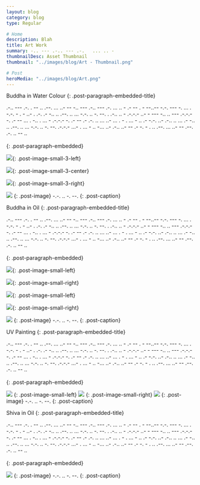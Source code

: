```yaml
---
layout: blog
category: blog
type: Regular

# Home
description: Blah
title: Art Work
summary: -.. --- .-.. --- .-.   ... .. -
thumbnailDesc: Asset Thumbnail
thumbnail: "../images/blog/Art - Thumbnail.png"

# Post
heroMedia: "../images/blog/Art.png"
---
```





Buddha in Water Colour
{: .post-paragraph-embedded-title}

.-.. --- .-. . --   .. .--. ... ..- --   -.. --- .-.. --- .-.   ... .. -   .- -- . - --..--   -.-. --- -. ... . -.-. - . - ..- . .-.   .- -.. .. .--. .. ... -.-. .. -. --.   . .-.. .. - .-.-.-   ..- -   --- -.. .. --- .-.-.-   -. .- --   ... . -..   . ... - .-.-.-   -. .- --   .-   .-. .. ... ..- ...   . -   . ... -   .. .- -.-. ..- .-.. .. ...   .- -.. .. .--. .. ... -.-. .. -. --. .-.-.-   ...- . ... - .. -... ..- .-.. ..- --   .- -. - .   .. .--. ... ..- --   .--. .-. .. -- ..
<br>
<br>
{: .post-paragraph-embedded}

<img src="https://i.imgur.com/MfPRgDG.png" data-src="https://i.imgur.com/32yMBMO.png" class="lazyload blur-up">{: .post-image-small-3-left}

<img src="https://i.imgur.com/hYWDTEe.png" data-src="https://i.imgur.com/wGKgoRd.png" class="lazyload blur-up">{: .post-image-small-3-center}

<img src="https://i.imgur.com/BoYOPea.png" data-src="https://i.imgur.com/AG3ke77.png" class="lazyload blur-up">{: .post-image-small-3-right}

<img src="https://i.imgur.com/6WpmVMF.png"  data-src="https://i.imgur.com/rpqY5Wm.png" class="lazyload blur-up">
{: .post-image} 
 -.-. .. -. --. 
{: .post-caption}





Buddha in Oil
{: .post-paragraph-embedded-title}

.-.. --- .-. . --   .. .--. ... ..- --   -.. --- .-.. --- .-.   ... .. -   .- -- . - --..--   -.-. --- -. ... . -.-. - . - ..- . .-.   .- -.. .. .--. .. ... -.-. .. -. --.   . .-.. .. - .-.-.-   ..- -   --- -.. .. --- .-.-.-   -. .- --   ... . -..   . ... - .-.-.-   -. .- --   .-   .-. .. ... ..- ...   . -   . ... -   .. .- -.-. ..- .-.. .. ...   .- -.. .. .--. .. ... -.-. .. -. --. .-.-.-   ...- . ... - .. -... ..- .-.. ..- --   .- -. - .   .. .--. ... ..- --   .--. .-. .. -- ..
<br>
<br>
{: .post-paragraph-embedded}

<img src="https://i.imgur.com/u0UEFHr.png" data-src="https://i.imgur.com/20haJZB.png" class="lazyload blur-up">{: .post-image-small-left}

<img src="https://i.imgur.com/LmclfLb.png" data-src="https://i.imgur.com/FN8FCA2.png" class="lazyload blur-up">{: .post-image-small-right}

<img src="https://i.imgur.com/ulnuSsE.png" data-src="https://i.imgur.com/kdRYcPS.png" class="lazyload blur-up">{: .post-image-small-left}

<img src="https://i.imgur.com/jqBcWhQ.png" data-src="https://i.imgur.com/vwpnB9i.png" class="lazyload blur-up">{: .post-image-small-right}

<img src="https://i.imgur.com/JApmWhX.png"  data-src="https://i.imgur.com/O2W72dC.png" class="lazyload blur-up">
{: .post-image} 
 -.-. .. -. --. 
{: .post-caption}






UV Painting
{: .post-paragraph-embedded-title}

.-.. --- .-. . --   .. .--. ... ..- --   -.. --- .-.. --- .-.   ... .. -   .- -- . - --..--   -.-. --- -. ... . -.-. - . - ..- . .-.   .- -.. .. .--. .. ... -.-. .. -. --.   . .-.. .. - .-.-.-   ..- -   --- -.. .. --- .-.-.-   -. .- --   ... . -..   . ... - .-.-.-   -. .- --   .-   .-. .. ... ..- ...   . -   . ... -   .. .- -.-. ..- .-.. .. ...   .- -.. .. .--. .. ... -.-. .. -. --. .-.-.-   ...- . ... - .. -... ..- .-.. ..- --   .- -. - .   .. .--. ... ..- --   .--. .-. .. -- ..
<br>
<br>
{: .post-paragraph-embedded}

<img src="https://i.imgur.com/63Pqoc1.png" data-src="https://i.imgur.com/UNWkVDr.png" class="lazyload blur-up">
{: .post-image-small-left}

<img src="https://i.imgur.com/r2b4W6P.png" data-src="https://i.imgur.com/VTLsP8j.png" class="lazyload blur-up">
{: .post-image-small-right}

<img src="https://i.imgur.com/Le4gsKN.png" data-src="https://i.imgur.com/nWbtGPc.png" class="lazyload blur-up">
{: .post-image} 
 -.-. .. -. --. 
{: .post-caption}




Shiva in Oil
{: .post-paragraph-embedded-title}

.-.. --- .-. . --   .. .--. ... ..- --   -.. --- .-.. --- .-.   ... .. -   .- -- . - --..--   -.-. --- -. ... . -.-. - . - ..- . .-.   .- -.. .. .--. .. ... -.-. .. -. --.   . .-.. .. - .-.-.-   ..- -   --- -.. .. --- .-.-.-   -. .- --   ... . -..   . ... - .-.-.-   -. .- --   .-   .-. .. ... ..- ...   . -   . ... -   .. .- -.-. ..- .-.. .. ...   .- -.. .. .--. .. ... -.-. .. -. --. .-.-.-   ...- . ... - .. -... ..- .-.. ..- --   .- -. - .   .. .--. ... ..- --   .--. .-. .. -- ..
<br>
<br>
{: .post-paragraph-embedded}

<img src="https://i.imgur.com/slRLV84.png"  data-src="https://i.imgur.com/AZGzqgF.png" class="lazyload blur-up">
{: .post-image} 
 -.-. .. -. --. 
{: .post-caption}
